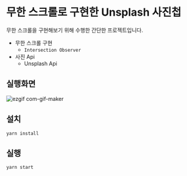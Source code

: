 # 무한 스크롤로 구현한 Unsplash 사진첩
무한 스크롤을 구현해보기 위해 수행한 간단한 프로젝트입니다.

- 무한 스크롤 구현
  - `Intersection Observer`
- 사진 Api
  - Unsplash Api

## 실행화면
![ezgif com-gif-maker](https://user-images.githubusercontent.com/55550034/174434819-e28c96b4-dbb4-4b0c-9696-ace569d882b6.gif)

## 설치
`yarn install`

## 실행
`yarn start`

